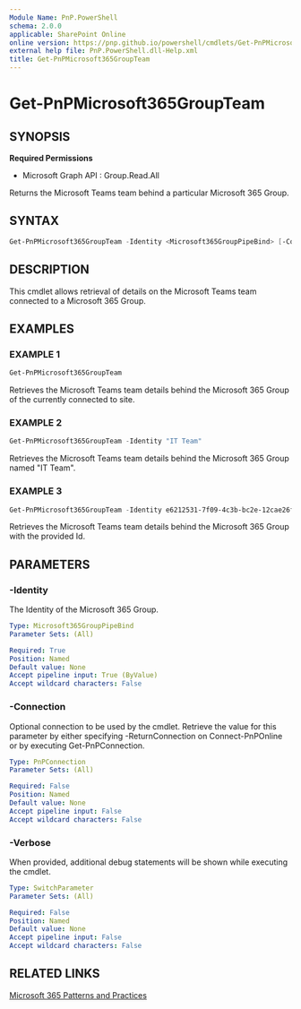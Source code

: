 ```yaml
---
Module Name: PnP.PowerShell
schema: 2.0.0
applicable: SharePoint Online
online version: https://pnp.github.io/powershell/cmdlets/Get-PnPMicrosoft365GroupTeam.html
external help file: PnP.PowerShell.dll-Help.xml
title: Get-PnPMicrosoft365GroupTeam
---
```

  
# Get-PnPMicrosoft365GroupTeam

## SYNOPSIS

**Required Permissions**

  * Microsoft Graph API : Group.Read.All

Returns the Microsoft Teams team behind a particular Microsoft 365 Group.

## SYNTAX

```powershell
Get-PnPMicrosoft365GroupTeam -Identity <Microsoft365GroupPipeBind> [-Connection] [-Verbose]
```

## DESCRIPTION
This cmdlet allows retrieval of details on the Microsoft Teams team connected to a Microsoft 365 Group.

## EXAMPLES

### EXAMPLE 1
```powershell
Get-PnPMicrosoft365GroupTeam
```

Retrieves the Microsoft Teams team details behind the Microsoft 365 Group of the currently connected to site.

### EXAMPLE 2
```powershell
Get-PnPMicrosoft365GroupTeam -Identity "IT Team"
```

Retrieves the Microsoft Teams team details behind the Microsoft 365 Group named "IT Team".

### EXAMPLE 3
```powershell
Get-PnPMicrosoft365GroupTeam -Identity e6212531-7f09-4c3b-bc2e-12cae26fb409
```

Retrieves the Microsoft Teams team details behind the Microsoft 365 Group with the provided Id.

## PARAMETERS

### -Identity
The Identity of the Microsoft 365 Group.

```yaml
Type: Microsoft365GroupPipeBind
Parameter Sets: (All)

Required: True
Position: Named
Default value: None
Accept pipeline input: True (ByValue)
Accept wildcard characters: False
```

### -Connection
Optional connection to be used by the cmdlet. Retrieve the value for this parameter by either specifying -ReturnConnection on Connect-PnPOnline or by executing Get-PnPConnection.

```yaml
Type: PnPConnection
Parameter Sets: (All)

Required: False
Position: Named
Default value: None
Accept pipeline input: False
Accept wildcard characters: False
```

### -Verbose
When provided, additional debug statements will be shown while executing the cmdlet.

```yaml
Type: SwitchParameter
Parameter Sets: (All)

Required: False
Position: Named
Default value: None
Accept pipeline input: False
Accept wildcard characters: False
```

## RELATED LINKS

[Microsoft 365 Patterns and Practices](https://aka.ms/m365pnp)
